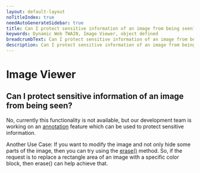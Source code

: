 ```yaml
---
layout: default-layout
noTitleIndex: true
needAutoGenerateSidebar: true
title: Can I protect sensitive information of an image from being seen?
keywords: Dynamic Web TWAIN, Image Viewer, object defined
breadcrumbText: Can I protect sensitive information of an image from being seen?
description: Can I protect sensitive information of an image from being seen?
---
```


# Image Viewer

## Can I protect sensitive information of an image from being seen?

No, currently this functionality is not available, but our development team is working on an <a href="https://www.dynamsoft.com/web-twain/docs-archive/info/schedule/proposed.html?ver=17.2.1#add-annotations" target="_blank">annotation</a> feature which can be used to protect sensitive information.

Another Use Case: If you want to modify the image and not only hide some parts of the image, then you can try using the <a href="https://www.dynamsoft.com/web-twain/docs-archive/indepth/features/edit.html?ver=17.2.1#cutting-cropping-and-copying" target="_blank">erase()</a> method. So, if the request is to replace a rectangle area of an image with a specific color block, then erase() can help achieve that.
